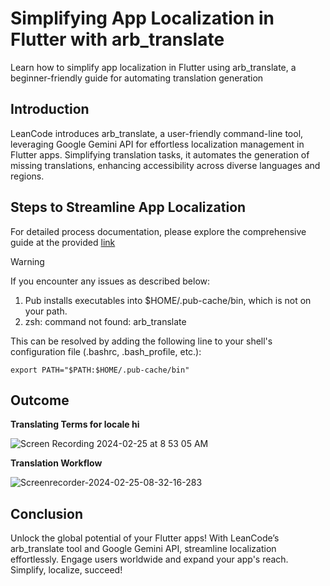 # Simplifying App Localization in Flutter with arb_translate
Learn how to simplify app localization in Flutter using arb_translate, a beginner-friendly guide for automating translation generation


## Introduction

LeanCode introduces arb_translate, a user-friendly command-line tool, leveraging Google Gemini API for effortless localization management in Flutter apps. Simplifying translation tasks, it automates the generation of missing translations, enhancing accessibility across diverse languages and regions.

## Steps to Streamline App Localization

For detailed process documentation, please explore the comprehensive guide at the provided [link](https://medium.com/@dtejaswini.06/simplifying-app-localization-in-flutter-with-arb-translate-a-beginners-guide-afda9e7267ff)

> [!WARNING]
> If you encounter any issues as described below:
> 1. Pub installs executables into $HOME/.pub-cache/bin, which is not on your path.
> 2. zsh: command not found: arb_translate
> 
> This can be resolved by adding the following line to your shell's configuration file (.bashrc, .bash_profile, etc.):
> 
> ```export PATH="$PATH:$HOME/.pub-cache/bin"```


## Outcome

**Translating Terms for locale hi**

![Screen Recording 2024-02-25 at 8 53 05 AM](https://github.com/tejaswini-dev-techie/flutter_localization_with_arb_translate/assets/79466038/c0ceb9c8-57b9-4263-96b8-b350ee4e9d5f)

**Translation Workflow**

![Screenrecorder-2024-02-25-08-32-16-283](https://github.com/tejaswini-dev-techie/flutter_localization_with_arb_translate/assets/79466038/6e762323-261c-48a9-bf2b-bdbc51ca7300)


## Conclusion

Unlock the global potential of your Flutter apps! With LeanCode’s arb_translate tool and Google Gemini API, streamline localization effortlessly. Engage users worldwide and expand your app's reach. Simplify, localize, succeed!
